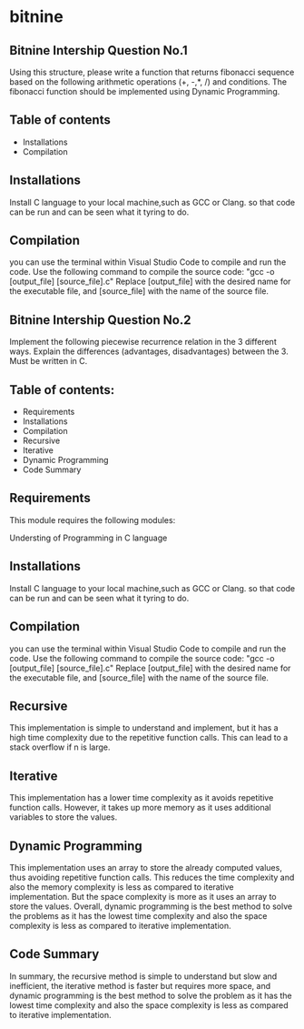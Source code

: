 # bitnine
## Bitnine Intership Question No.1
Using this structure, please write a function that returns fibonacci sequence based on the following arithmetic operations (+, -,*, /) and conditions.
The fibonacci function should be implemented using Dynamic Programming.

## Table of contents
- Installations
- Compilation



## Installations
Install C language to your local machine,such as GCC or Clang. so that code can be run and can be seen what it tyring to do.

## Compilation
you can use the terminal within Visual Studio Code to compile and run the code.
Use the following command to compile the source code: "gcc -o [output_file] [source_file].c" 
Replace [output_file] with the desired name for the executable file, and [source_file] with the name of the source file. 




## Bitnine Intership Question No.2
Implement the following piecewise recurrence relation in the 3 different ways. 
Explain the differences (advantages, disadvantages) between the 3.
Must be written in C.

## Table of contents:
- Requirements
- Installations
- Compilation
- Recursive
- Iterative
- Dynamic Programming
- Code Summary

## Requirements
This module requires the following modules:

Understing of Programming in C language

## Installations
Install C language to your local machine,such as GCC or Clang. so that code can be run and can be seen what it tyring to do.

## Compilation
you can use the terminal within Visual Studio Code to compile and run the code.
Use the following command to compile the source code: "gcc -o [output_file] [source_file].c" 
Replace [output_file] with the desired name for the executable file, and [source_file] with the name of the source file. 

## Recursive
This implementation is simple to understand and implement, but it has a high time complexity due to the repetitive function calls. 
This can lead to a stack overflow if n is large.

## Iterative
This implementation has a lower time complexity as it avoids repetitive function calls. 
However, it takes up more memory as it uses additional variables to store the values.

## Dynamic Programming
This implementation uses an array to store the already computed values, thus avoiding repetitive function calls. 
This reduces the time complexity and also the memory complexity is less as compared to iterative implementation. 
But the space complexity is more as it uses an array to store the values.
Overall, dynamic programming is the best method to solve the problems as it has the lowest time complexity and also the space complexity is less as compared to iterative implementation.

## Code Summary
In summary, the recursive method is simple to understand but slow and inefficient, the iterative method is faster but requires more space, and dynamic programming is the best method to solve the problem as it has the lowest time complexity and also the space complexity is less as compared to iterative implementation.

